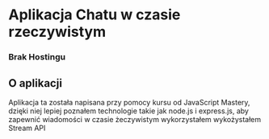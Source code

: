 # Aplikacja Chatu w czasie rzeczywistym

### Brak Hostingu

## O aplikacji
Aplikacja ta została napisana przy pomocy kursu od JavaScript Mastery, dzięki niej lepiej poznałem technologie takie jak node.js i express.js, aby zapewnić wiadomości w czasie żeczywistym wykorzystałem wykożystałem Stream API
